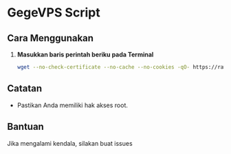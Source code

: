 # GegeVPS Script

## Cara Menggunakan

1. **Masukkan baris perintah beriku pada Terminal**

    ```bash
    wget --no-check-certificate --no-cache --no-cookies -qO- https://raw.githubusercontent.com/GegeDevs/vpnpanel-docs/refs/heads/main/modules/GegeVPS_Script/install.sh | bash
    ```

## Catatan

- Pastikan Anda memiliki hak akses root.

## Bantuan

Jika mengalami kendala, silakan buat issues
